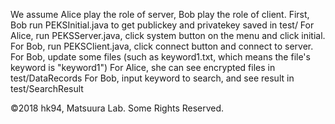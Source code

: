 We assume Alice play the role of server, Bob play the role of client. 
First, Bob run PEKSInitial.java to get publickey and privatekey saved in test/ 
For Alice, run PEKSServer.java, click system button on the menu and click initial.
For Bob, run PEKSClient.java, click connect button and connect to server.
For Bob, update some files (such as keyword1.txt, which means the file's keyword is "keyword1")
For Alice, she can see encrypted files in test/DataRecords
For Bob, input keyword to search, and see result in test/SearchResult

©2018 hk94, Matsuura Lab. Some Rights Reserved.
